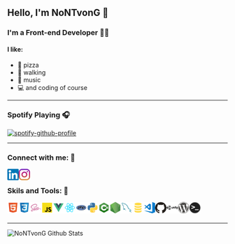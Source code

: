 ## Hello, I'm NoNTvonG :wave:

### I'm a Front-end Developer 👨‍💻

#### I like:

- :pizza: pizza
- :walking: walking
- :musical_note: music
- :computer: and coding of course

---

### Spotify Playing :headphones:

[![spotify-github-profile](https://spotify-github-profile.vercel.app/api/view?uid=nontvong&cover_image=true&theme=novatorem)](https://github.com/kittinan/spotify-github-profile)

---

### Connect with me: :email:

[<img align="left" alt="HTML5" width="26px" src="icons/linkedin.svg" />][linkedin]
[<img align="left" alt="HTML5" width="26px" src="icons/instagram.svg" />][instagram]

<br />

### Skils and Tools: :page_facing_up:

<img align="left" alt="HTML5" width="26px" src="icons/html.svg" />
<img align="left" alt="HTML5" width="26px" src="icons/css.svg" />
<img align="left" alt="HTML5" width="26px" src="icons/sass.svg" />
<img align="left" alt="HTML5" width="26px" src="icons/js.svg" />
<img align="left" alt="HTML5" width="26px" src="icons/vue.svg" />
<img align="left" alt="HTML5" width="26px" src="icons/reactjs.svg" />
<!-- <br/>
<br/> -->
<img align="left" alt="HTML5" width="26px" src="icons/php.svg" />
<img align="left" alt="HTML5" width="26px" src="icons/python.svg" />
<img align="left" alt="HTML5" width="26px" src="icons/csharp.svg" />
<!-- <br/>
<br/> -->
<img align="left" alt="Nodejs" width="26px" src="https://raw.githubusercontent.com/github/explore/80688e429a7d4ef2fca1e82350fe8e3517d3494d/topics/nodejs/nodejs.png"/>
<img align="left" alt="HTML5" width="26px" src="icons/mysql.svg" />
<img align="left" alt="HTML5" width="26px" src="icons/sql.svg" />
<img align="left" alt="VSCode" width="26px" src="https://raw.githubusercontent.com/github/explore/80688e429a7d4ef2fca1e82350fe8e3517d3494d/topics/visual-studio-code/visual-studio-code.png" />
<img align="left" alt="Github" width="26px" src="https://raw.githubusercontent.com/github/explore/89bdd9644f44d1b12180fd512b95574fe4c54617/topics/github-api/github-api.png" />
<img align="left" alt="Unity" width="26px" src="https://raw.githubusercontent.com/github/explore/80688e429a7d4ef2fca1e82350fe8e3517d3494d/topics/unity/unity.png" />
<img align="left" alt="Wordpress" width="26px" src="https://raw.githubusercontent.com/github/explore/80688e429a7d4ef2fca1e82350fe8e3517d3494d/topics/wordpress/wordpress.png" />
<img align="left" alt="Terminal" width="26px" src="https://raw.githubusercontent.com/github/explore/d92924b1d925bb134e308bd29c9de6c302ed3beb/topics/terminal/terminal.png" />
<br />
<br />

---

<img align="left" alt="NoNTvonG Github Stats" src="https://github-readme-stats.vercel.app/api?username=nontvong&show_icons=true&hide_border=true&theme=onedark">

[linkedin]: https://www.linkedin.com/in/roman-pyrih-19333a1a1/
[instagram]: https://www.instagram.com/nontvong/
